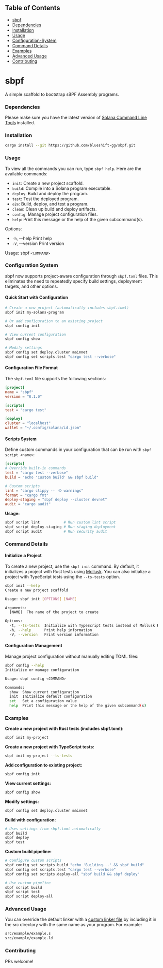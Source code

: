 ## Table of Contents

- [sbpf](#sbpf)
- [Dependencies](#dependencies)
- [Installation](#installation)
- [Usage](#usage)
- [Configuration-System](#configuration-system)
- [Command Details](#command-details)
- [Examples](#examples)
- [Advanced Usage](#advanced-usage)
- [Contributing](#contributing)

# sbpf

A simple scaffold to bootstrap sBPF Assembly programs.

### Dependencies

Please make sure you have the latest version of [Solana Command Line Tools](https://docs.solanalabs.com/cli/install) installed.

### Installation

```sh
cargo install --git https://github.com/blueshift-gg/sbpf.git
```

### Usage

To view all the commands you can run, type `sbpf help`. Here are the available commands:

- `init`: Create a new project scaffold.
- `build`: Compile into a Solana program executable.
- `deploy`: Build and deploy the program.
- `test`: Test the deployed program.
- `e2e`: Build, deploy, and test a program.
- `clean`: Clean up build and deploy artifacts.
- `config`: Manage project configuration files.
- `help`: Print this message or the help of the given subcommand(s).

Options:

- `-h`, --help     Print help
- `-V`, --version  Print version

Usage: sbpf `<COMMAND>`

### Configuration System

sbpf now supports project-aware configuration through `sbpf.toml` files. This eliminates the need to repeatedly specify build settings, deployment targets, and other options.

#### Quick Start with Configuration

```bash
# Create a new project (automatically includes sbpf.toml)
sbpf init my-solana-program

# Or add configuration to an existing project
sbpf config init

# View current configuration
sbpf config show

# Modify settings
sbpf config set deploy.cluster mainnet
sbpf config set scripts.test "cargo test --verbose"
```

#### Configuration File Format

The `sbpf.toml` file supports the following sections:

```toml
[project]
name = "sbpf"
version = "0.1.0"

[scripts]
test = "cargo test"

[deploy]
cluster = "localhost"
wallet = "~/.config/solana/id.json"
```

#### Scripts System

Define custom commands in your configuration that can be run with `sbpf script <name>`:

```toml
[scripts]
# Override built-in commands
test = "cargo test --verbose"
build = "echo 'Custom build' && sbpf build"

# Custom scripts
lint = "cargo clippy -- -D warnings"
format = "cargo fmt"
deploy-staging = "sbpf deploy --cluster devnet"
audit = "cargo audit"
```

**Usage:**

```bash
sbpf script lint           # Run custom lint script
sbpf script deploy-staging # Run staging deployment
sbpf script audit          # Run security audit
```

### Command Details

#### Initialize a Project

To create a new project, use the `sbpf init` command. By default, it initializes a project with Rust tests using [Mollusk](https://github.com/buffalojoec/mollusk). You can also initialize a project with TypeScript tests using the `--ts-tests` option.

```sh
sbpf init --help
Create a new project scaffold

Usage: sbpf init [OPTIONS] [NAME]

Arguments:
  [NAME]  The name of the project to create

Options:
  -t, --ts-tests  Initialize with TypeScript tests instead of Mollusk Rust tests
  -h, --help      Print help information
  -V, --version   Print version information
```

#### Configuration Management

Manage project configuration without manually editing TOML files:

```sh
sbpf config --help
Initialize or manage configuration

Usage: sbpf config <COMMAND>

Commands:
  show  Show current configuration
  init  Initialize default configuration
  set   Set a configuration value
  help  Print this message or the help of the given subcommand(s)
```

### Examples

**Create a new project with Rust tests (includes sbpf.toml):**

```sh
sbpf init my-project
```

**Create a new project with TypeScript tests:**

```sh
sbpf init my-project --ts-tests
```

**Add configuration to existing project:**

```sh
sbpf config init
```

**View current settings:**

```sh
sbpf config show
```

**Modify settings:**

```sh
sbpf config set deploy.cluster mainnet
```

**Build with configuration:**

```sh
# Uses settings from sbpf.toml automatically
sbpf build
sbpf deploy
sbpf test
```

**Custom build pipeline:**

```bash
# Configure custom scripts
sbpf config set scripts.build "echo 'Building...' && sbpf build"
sbpf config set scripts.test "cargo test --verbose"
sbpf config set scripts.deploy-all "sbpf build && sbpf deploy"

# Use custom pipeline
sbpf script build
sbpf script test
sbpf script deploy-all
```

### Advanced Usage

You can override the default linker with a [custom linker file](https://github.com/deanmlittle/sbpf-asm-noop/blob/master/src/noop/noop.ld) by including it in the src directory with the same name as your program. For example:

```bash
src/example/example.s
src/example/example.ld
```

### Contributing

PRs welcome!
